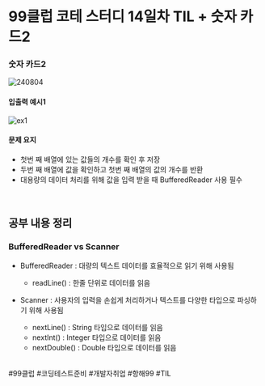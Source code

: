 # 99클럽 코테 스터디 14일차 TIL + 숫자 카드2

### 숫자 카드2

![240804](https://github.com/user-attachments/assets/476d0aa9-1926-4650-9a51-a9b27620faa3)

#### 입출력 예시1

![ex1](https://github.com/user-attachments/assets/76a22ef6-a1bd-48b7-8010-00f2af4a6293)

#### 문제 요지
- 첫번 째 배열에 있는 값들의 개수를 확인 후 저장
- 두번 째 배열에 값을 확인하고 첫번 째 배열의 값의 개수를 반환
- 대용량의 데이터 처리를 위해 값을 입력 받을 때 BufferedReader 사용 필수

<br>

## 공부 내용 정리

### BufferedReader vs Scanner
- BufferedReader : 대량의 텍스트 데이터를 효율적으로 읽기 위해 사용됨

    - readLine() : 한줄 단위로 데이터를 읽음

- Scanner : 사용자의 입력을 손쉽게 처리하거나 텍스트를 다양한 타입으로 파싱하기 위해 사용됨

     - nextLine() : String 타입으로 데이터를 읽음
     - nextInt() : Integer 타입으로 데이터를 읽음
     - nextDouble() : Double 타입으로 데이터를 읽음

<br>
#99클럽 #코딩테스트준비 #개발자취업 #항해99 #TIL
